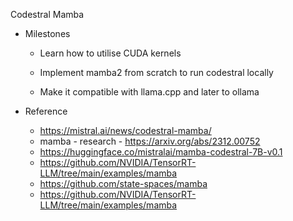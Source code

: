 Codestral Mamba

- Milestones
  - Learn how to utilise CUDA kernels
  - Implement mamba2 from scratch to run codestral locally

  - Make it compatible with llama.cpp and later to ollama


- Reference
  - https://mistral.ai/news/codestral-mamba/
  - mamba - research - https://arxiv.org/abs/2312.00752 
  - https://huggingface.co/mistralai/mamba-codestral-7B-v0.1
  - https://github.com/NVIDIA/TensorRT-LLM/tree/main/examples/mamba
  - https://github.com/state-spaces/mamba
  - https://github.com/NVIDIA/TensorRT-LLM/tree/main/examples/mamba


